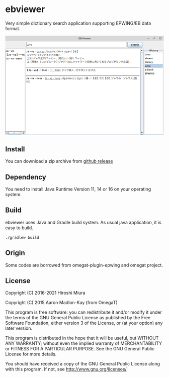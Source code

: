 # ebviewer

Very simple dictionary search application supporting EPWING/EB data format.

![](ebviewer_screen.png)

## Install

You can download a zip archive from [github release](https://github.com/eb4j/ebviewer/releases)

## Dependency

You need to install Java Runtime Version 11, 14 or 16 on your operating system.

## Build

ebviewer uses Java and Gradle build system. As usual java application, it is easy to build.

```console
./gradlew build
```

## Origin

Some codes are borrowed from omegat-plugin-epwing and omegat project.


## License

Copyright (C) 2016-2021 Hiroshi Miura

Copyright (C) 2015 Aaron Madlon-Kay (from OmegaT)

This program is free software: you can redistribute it and/or modify
it under the terms of the GNU General Public License as published by
the Free Software Foundation, either version 3 of the License, or
(at your option) any later version.

This program is distributed in the hope that it will be useful,
but WITHOUT ANY WARRANTY; without even the implied warranty of
MERCHANTABILITY or FITNESS FOR A PARTICULAR PURPOSE.  See the
GNU General Public License for more details.

You should have received a copy of the GNU General Public License
along with this program.  If not, see <http://www.gnu.org/licenses/>.
